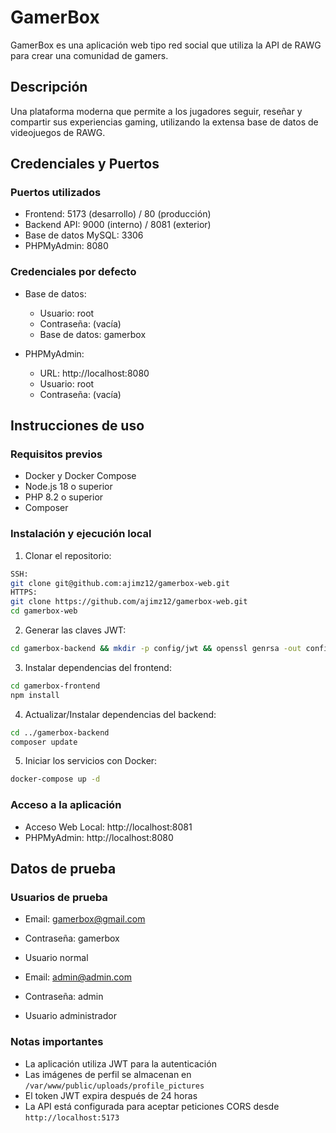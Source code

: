 # GamerBox
GamerBox es una aplicación web tipo red social que utiliza la API de RAWG para crear una comunidad de gamers.

## Descripción
Una plataforma moderna que permite a los jugadores seguir, reseñar y compartir sus experiencias gaming, utilizando la extensa base de datos de videojuegos de RAWG.

## Credenciales y Puertos

### Puertos utilizados
- Frontend: 5173 (desarrollo) / 80 (producción)
- Backend API: 9000 (interno) / 8081 (exterior)
- Base de datos MySQL: 3306
- PHPMyAdmin: 8080


### Credenciales por defecto
- Base de datos:
  - Usuario: root
  - Contraseña: (vacía)
  - Base de datos: gamerbox

- PHPMyAdmin:
  - URL: http://localhost:8080
  - Usuario: root
  - Contraseña: (vacía)

## Instrucciones de uso

### Requisitos previos
- Docker y Docker Compose
- Node.js 18 o superior
- PHP 8.2 o superior
- Composer

### Instalación y ejecución local

1. Clonar el repositorio:
```bash
SSH:
git clone git@github.com:ajimz12/gamerbox-web.git
HTTPS:
git clone https://github.com/ajimz12/gamerbox-web.git
cd gamerbox-web
```

2. Generar las claves JWT:
```bash
cd gamerbox-backend && mkdir -p config/jwt && openssl genrsa -out config/jwt/private.pem -aes256 -passout pass:gamerbox 4096 && openssl rsa -pubout -in config/jwt/private.pem -out config/jwt/public.pem -passin pass:gamerbox
```

3. Instalar dependencias del frontend:
```bash
cd gamerbox-frontend
npm install
```

4. Actualizar/Instalar dependencias del backend:
```bash
cd ../gamerbox-backend
composer update
```

5. Iniciar los servicios con Docker:
```bash
docker-compose up -d
```



### Acceso a la aplicación
- Acceso Web Local: http://localhost:8081
- PHPMyAdmin: http://localhost:8080

## Datos de prueba

### Usuarios de prueba
- Email: gamerbox@gmail.com
- Contraseña: gamerbox
- Usuario normal

- Email: admin@admin.com
- Contraseña: admin
- Usuario administrador



### Notas importantes
- La aplicación utiliza JWT para la autenticación
- Las imágenes de perfil se almacenan en `/var/www/public/uploads/profile_pictures`
- El token JWT expira después de 24 horas
- La API está configurada para aceptar peticiones CORS desde `http://localhost:5173`


